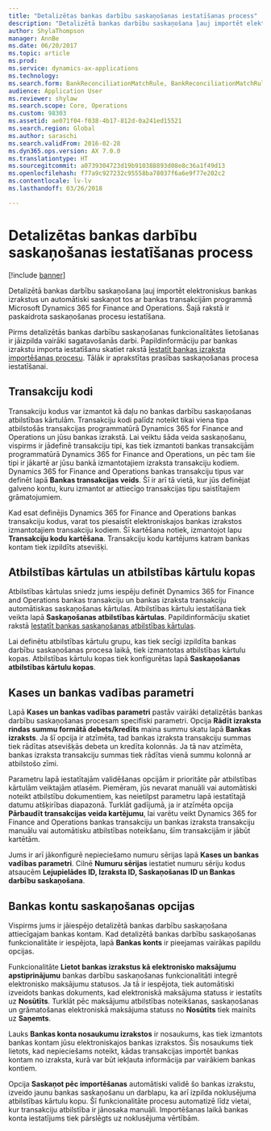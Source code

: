 ```yaml
---
title: "Detalizētas bankas darbību saskaņošanas iestatīšanas process"
description: "Detalizētā bankas darbību saskaņošana ļauj importēt elektroniskus bankas izrakstus un automātiski saskaņot tos ar bankas transakcijām programmā Microsoft Dynamics 365 for Finance and Operations.  Šajā rakstā ir paskaidrota saskaņošanas procesu iestatīšana."
author: ShylaThompson
manager: AnnBe
ms.date: 06/20/2017
ms.topic: article
ms.prod: 
ms.service: dynamics-ax-applications
ms.technology: 
ms.search.form: BankReconciliationMatchRule, BankReconciliationMatchRuleSet
audience: Application User
ms.reviewer: shylaw
ms.search.scope: Core, Operations
ms.custom: 98303
ms.assetid: ae071f04-f038-4b17-812d-0a241ed15521
ms.search.region: Global
ms.author: saraschi
ms.search.validFrom: 2016-02-28
ms.dyn365.ops.version: AX 7.0.0
ms.translationtype: HT
ms.sourcegitcommit: a0739304723d19b910388893d08e8c36a1f49d13
ms.openlocfilehash: f77a9c927232c95558ba78037f6a6e9f77e202c2
ms.contentlocale: lv-lv
ms.lasthandoff: 03/26/2018

---
```


# <a name="advanced-bank-reconciliation-setup-process"></a>Detalizētas bankas darbību saskaņošanas iestatīšanas process

[!include [banner](../includes/banner.md)]

Detalizētā bankas darbību saskaņošana ļauj importēt elektroniskus bankas izrakstus un automātiski saskaņot tos ar bankas transakcijām programmā Microsoft Dynamics 365 for Finance and Operations.  Šajā rakstā ir paskaidrota saskaņošanas procesu iestatīšana.  

Pirms detalizētās bankas darbību saskaņošanas funkcionalitātes lietošanas ir jāizpilda vairāki sagatavošanās darbi. Papildinformāciju par bankas izrakstu importa iestatīšanu skatiet rakstā [Iestatīt bankas izraksta importēšanas procesu](set-up-advanced-bank-reconciliation-import-process.md).  Tālāk ir aprakstītas prasības saskaņošanas procesa iestatīšanai.

## <a name="transaction-codes"></a>Transakciju kodi
Transakciju kodus var izmantot kā daļu no bankas darbību saskaņošanas atbilstības kārtulām.  Transakciju kodi palīdz noteikt tikai viena tipa atbilstošās transakcijas programmatūrā Dynamics 365 for Finance and Operations un jūsu bankas izrakstā.  Lai veiktu šāda veida saskaņošanu, vispirms ir jādefinē transakciju tipi, kas tiek izmantoti bankas transakcijām programmatūrā Dynamics 365 for Finance and Operations, un pēc tam šie tipi ir jākartē ar jūsu bankā izmantotajiem izraksta transakciju kodiem.  Dynamics 365 for Finance and Operations bankas transakciju tipus var definēt lapā **Bankas transakcijas veids**.  Šī ir arī tā vietā, kur jūs definējat galveno kontu, kuru izmantot ar attiecīgo transakcijas tipu saistītajiem grāmatojumiem. 

Kad esat definējis Dynamics 365 for Finance and Operations bankas transakciju kodus, varat tos piesaistīt elektroniskajos bankas izrakstos izmantotajiem transakciju kodiem.  Šī kartēšana notiek, izmantojot lapu **Transakciju kodu kartēšana**.  Transakciju kodu kartējums katram bankas kontam tiek izpildīts atsevišķi.

## <a name="matching-rules-and-matching-rule-sets"></a>Atbilstības kārtulas un atbilstības kārtulu kopas
Atbilstības kārtulas sniedz jums iespēju definēt Dynamics 365 for Finance and Operations bankas transakciju un bankas izraksta transakciju automātiskas saskaņošanas kārtulas.  Atbilstības kārtulu iestatīšana tiek veikta lapā **Saskaņošanas atbilstības kārtulas**.  Papildinformāciju skatiet rakstā [Iestatīt bankas saskaņošanas atbilstības kārtulas](set-up-bank-reconciliation-matching-rules.md). 

Lai definētu atbilstības kārtulu grupu, kas tiek secīgi izpildīta bankas darbību saskaņošanas procesa laikā, tiek izmantotas atbilstības kārtulu kopas.  Atbilstības kārtulu kopas tiek konfigurētas lapā **Saskaņošanas atbilstības kārtulu kopas**.

## <a name="cash-and-bank-management-parameters"></a>Kases un bankas vadības parametri
Lapā **Kases un bankas vadības parametri** pastāv vairāki detalizētās bankas darbību saskaņošanas procesam specifiski parametri.  Opcija **Rādīt izraksta rindas summu formātā debets/kredīts** maina summu skatu lapā **Bankas izraksts**.  Ja šī opcija ir atzīmēta, tad bankas izraksta transakciju summas tiek rādītas atsevišķās debeta un kredīta kolonnās.  Ja tā nav atzīmēta, bankas izraksta transakciju summas tiek rādītas vienā summu kolonnā ar atbilstošo zīmi. 

Parametru lapā iestatītajām validēšanas opcijām ir prioritāte pār atbilstības kārtulām veiktajām atlasēm.  Piemēram, jūs nevarat manuāli vai automātiski noteikt atbilstību dokumentiem, kas neietilpst parametru lapā iestatītajā datumu atšķirības diapazonā.  Turklāt gadījumā, ja ir atzīmēta opcija **Pārbaudīt transakcijas veida kartējumu**, lai varētu veikt Dynamics 365 for Finance and Operations bankas transakciju un bankas izraksta transakciju manuālu vai automātisku atbilstības noteikšanu, šīm transakcijām ir jābūt kartētām. 

Jums ir arī jākonfigurē nepieciešamo numuru sērijas lapā **Kases un bankas vadības parametri**.  Cilnē **Numuru sērijas** iestatiet numuru sēriju kodus atsaucēm **Lejupielādes ID, Izraksta ID, Saskaņošanas ID un Bankas darbību saskaņošana**.

## <a name="bank-account-reconciliation-options"></a>Bankas kontu saskaņošanas opcijas
Vispirms jums ir jāiespējo detalizētā bankas darbību saskaņošana attiecīgajam bankas kontam.  Kad detalizētā bankas darbību saskaņošanas funkcionalitāte ir iespējota, lapā **Bankas konts** ir pieejamas vairākas papildu opcijas. 

Funkcionalitāte **Lietot bankas izrakstus kā elektronisko maksājumu apstiprinājumu** bankas darbību saskaņošanas funkcionalitāti integrē elektronisko maksājumu statusos.  Ja tā ir iespējota, tiek automātiski izveidots bankas dokuments, kad elektroniskā maksājuma statuss ir iestatīts uz **Nosūtīts**.  Turklāt pēc maksājumu atbilstības noteikšanas, saskaņošanas un grāmatošanas elektroniskā maksājuma statuss no **Nosūtīts** tiek mainīts uz **Saņemts**. 

Lauks **Bankas konta nosaukumu izrakstos** ir nosaukums, kas tiek izmantots bankas kontam jūsu elektroniskajos bankas izrakstos.  Šis nosaukums tiek lietots, kad nepieciešams noteikt, kādas transakcijas importēt bankas kontam no izraksta, kurā var būt iekļauta informācija par vairākiem bankas kontiem. 

Opcija **Saskaņot pēc importēšanas** automātiski validē šo bankas izrakstu, izveido jaunu bankas saskaņošanu un darblapu, ka arī izpilda noklusējuma atbilstības kārtulu kopu.  Šī funkcionalitāte procesu automatizē līdz vietai, kur transakciju atbilstība ir jānosaka manuāli.  Importēšanas laikā bankas konta iestatījums tiek pārslēgts uz noklusējuma vērtībām.





